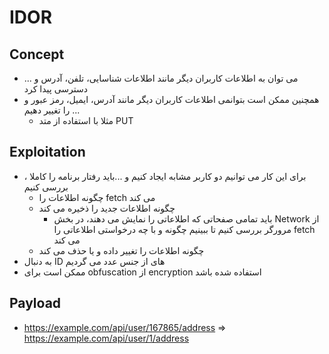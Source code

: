 # IDOR

## Concept
- می توان به اطلاعات کاربران دیگر مانند اطلاعات شناسایی، تلفن، آدرس و ... دسترسی پیدا کرد
- همچنین ممکن است بتوانمی اطلاعات کاربران دیگر مانند آدرس، ایمیل، رمز عبور و ... را تغییر دهیم
  - مثلا با استفاده از متد PUT

## Exploitation
- ، برای این کار می توانیم دو کاربر مشابه ایجاد کنیم و ...باید رفتار برنامه را کاملا بررسی کنیم 
  - چگونه اطلاعات را fetch می کند
  - چگونه اطلاعات جدید را ذخیره می کند
    - باید تمامی صفحاتی که اطلاعاتی را نمایش می دهند، در بخش Network از مرورگر بررسی کنیم تا ببینیم چگونه و با چه درخواستی اطلاعاتی را fetch می کند
  - چگونه اطلاعات را تغییر داده و یا حذف می کند
- به دنبال ID های از جنس عدد می گردیم  
- ممکن است برای obfuscation از encryption استفاده شده باشد

## Payload
- https://example.com/api/user/167865/address => https://example.com/api/user/1/address
